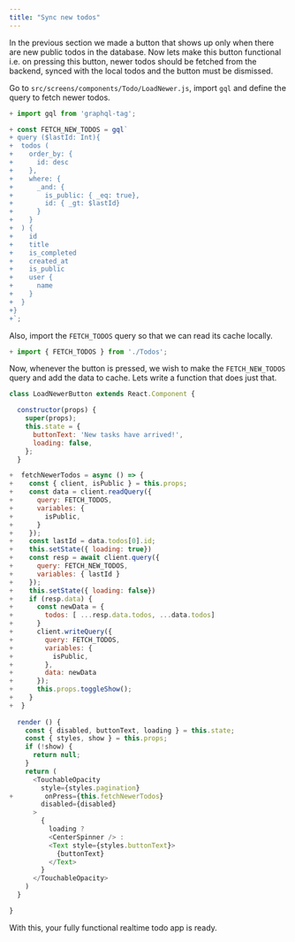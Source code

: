 ```yaml
---
title: "Sync new todos"
---
```


In the previous section we made a button that shows up only when there are new public todos in the database. Now lets make this button functional i.e. on pressing this button, newer todos should be fetched from the backend, synced with the local todos and the button must be dismissed.

Go to `src/screens/components/Todo/LoadNewer.js`, import `gql` and define the query to fetch newer todos.

```js
+ import gql from 'graphql-tag';

+ const FETCH_NEW_TODOS = gql`
+ query ($lastId: Int){
+  todos (
+    order_by: {
+      id: desc
+    },
+    where: {
+      _and: {
+        is_public: { _eq: true},
+        id: { _gt: $lastId}
+      }
+    }
+  ) {
+    id
+    title
+    is_completed
+    created_at
+    is_public
+    user {
+      name
+    }
+  }
+}
+`;
```

Also, import the `FETCH_TODOS` query so that we can read its cache locally.

```js
+ import { FETCH_TODOS } from './Todos';
```

Now, whenever the button is pressed, we wish to make the `FETCH_NEW_TODOS` query and add the data to cache. Lets write a function that does just that.

```js
class LoadNewerButton extends React.Component {

  constructor(props) {
    super(props);
    this.state = {
      buttonText: 'New tasks have arrived!',
      loading: false,
    };
  }

+  fetchNewerTodos = async () => {
+    const { client, isPublic } = this.props;
+    const data = client.readQuery({
+      query: FETCH_TODOS,
+      variables: {
+        isPublic,
+      }
+    });
+    const lastId = data.todos[0].id;
+    this.setState({ loading: true})
+    const resp = await client.query({
+      query: FETCH_NEW_TODOS,
+      variables: { lastId }
+    });
+    this.setState({ loading: false})
+    if (resp.data) {
+      const newData = {
+        todos: [ ...resp.data.todos, ...data.todos]
+      }
+      client.writeQuery({
+        query: FETCH_TODOS,
+        variables: {
+          isPublic,
+        },
+        data: newData
+      });
+      this.props.toggleShow();
+    }
+  }
  
  render () {
    const { disabled, buttonText, loading } = this.state;
    const { styles, show } = this.props;
    if (!show) {
      return null;
    }
    return (
      <TouchableOpacity
        style={styles.pagination}
+        onPress={this.fetchNewerTodos}
        disabled={disabled}
      > 
        {
          loading ?
          <CenterSpinner /> :
          <Text style={styles.buttonText}>
            {buttonText}
          </Text>
        }
      </TouchableOpacity> 
    )
  }

}
```

With this, your fully functional realtime todo app is ready.